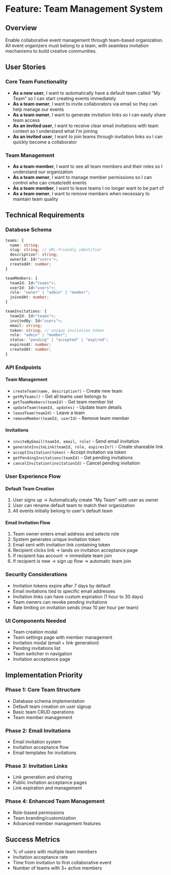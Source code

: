 # Feature: Team Management System

## Overview
Enable collaborative event management through team-based organization. All event organizers must belong to a team, with seamless invitation mechanisms to build creative communities.

## User Stories

### Core Team Functionality
- **As a new user**, I want to automatically have a default team called "My Team" so I can start creating events immediately
- **As a team owner**, I want to invite collaborators via email so they can help manage our events
- **As a team owner**, I want to generate invitation links so I can easily share team access
- **As an invited user**, I want to receive clear email invitations with team context so I understand what I'm joining
- **As an invited user**, I want to join teams through invitation links so I can quickly become a collaborator

### Team Management
- **As a team member**, I want to see all team members and their roles so I understand our organization
- **As a team owner**, I want to manage member permissions so I can control who can create/edit events
- **As a team member**, I want to leave teams I no longer want to be part of
- **As a team owner**, I want to remove members when necessary to maintain team quality

## Technical Requirements

### Database Schema
```typescript
teams: {
  name: string;
  slug: string; // URL-friendly identifier
  description?: string;
  ownerId: Id<"users">;
  createdAt: number;
}

teamMembers: {
  teamId: Id<"teams">;
  userId: Id<"users">;
  role: "owner" | "admin" | "member";
  joinedAt: number;
}

teamInvitations: {
  teamId: Id<"teams">;
  invitedBy: Id<"users">;
  email: string;
  token: string; // unique invitation token
  role: "admin" | "member";
  status: "pending" | "accepted" | "expired";
  expiresAt: number;
  createdAt: number;
}
```

### API Endpoints

#### Team Management
- `createTeam(name, description?)` - Create new team
- `getMyTeams()` - Get all teams user belongs to
- `getTeamMembers(teamId)` - Get team member list
- `updateTeam(teamId, updates)` - Update team details
- `leaveTeam(teamId)` - Leave a team
- `removeMember(teamId, userId)` - Remove team member

#### Invitations
- `inviteByEmail(teamId, email, role)` - Send email invitation
- `generateInviteLink(teamId, role, expiresIn?)` - Create shareable link
- `acceptInvitation(token)` - Accept invitation via token
- `getPendingInvitations(teamId)` - Get pending invitations
- `cancelInvitation(invitationId)` - Cancel pending invitation

### User Experience Flow

#### Default Team Creation
1. User signs up → Automatically create "My Team" with user as owner
2. User can rename default team to match their organization
3. All events initially belong to user's default team

#### Email Invitation Flow
1. Team owner enters email address and selects role
2. System generates unique invitation token
3. Email sent with invitation link containing token
4. Recipient clicks link → lands on invitation acceptance page
5. If recipient has account → immediate team join
6. If recipient is new → sign up flow → automatic team join

### Security Considerations
- Invitation tokens expire after 7 days by default
- Email invitations tied to specific email addresses
- Invitation links can have custom expiration (1 hour to 30 days)
- Team owners can revoke pending invitations
- Rate limiting on invitation sends (max 10 per hour per team)

### UI Components Needed
- Team creation modal
- Team settings page with member management
- Invitation modal (email + link generation)
- Pending invitations list
- Team switcher in navigation
- Invitation acceptance page

## Implementation Priority

### Phase 1: Core Team Structure
- Database schema implementation
- Default team creation on user signup
- Basic team CRUD operations
- Team member management

### Phase 2: Email Invitations
- Email invitation system
- Invitation acceptance flow
- Email templates for invitations

### Phase 3: Invitation Links
- Link generation and sharing
- Public invitation acceptance pages
- Link expiration and management

### Phase 4: Enhanced Team Management
- Role-based permissions
- Team branding/customization
- Advanced member management features

## Success Metrics
- % of users with multiple team members
- Invitation acceptance rate
- Time from invitation to first collaborative event
- Number of teams with 3+ active members
